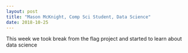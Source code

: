 ```yaml
---
layout: post
title: "Mason McKnight, Comp Sci Student, Data Science"
date: 2018-10-25
---
```


This week we took break from the flag project and started to learn about data science 
